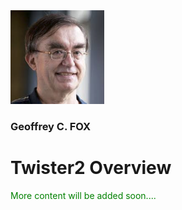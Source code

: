 <img src="fox.png" width="150" height="150">

### Geoffrey C. FOX

# Twister2 Overview

<span style="color: green"> More content will be added soon.... </span>

